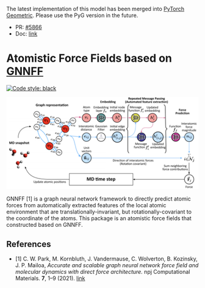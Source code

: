 The latest implementation of this model has been merged into [PyTorch Geometric](https://pytorch-geometric.readthedocs.io/en/latest/). Please use the PyG version in the future.
- PR: [#5866](https://github.com/pyg-team/pytorch_geometric/pull/5866)
- Doc: [link](https://pytorch-geometric.readthedocs.io/en/latest/modules/nn.html?highlight=gnnff#torch_geometric.nn.models.GNNFF)

# Atomistic Force Fields based on [GNNFF](https://www.nature.com/articles/s41524-021-00543-3)

[![Code style: black](https://img.shields.io/badge/code%20style-black-000000.svg)](https://github.com/python/black)

![model](./docs/image/model.jpeg)

GNNFF [1] is a graph neural network framework to directly predict atomic forces from automatically extracted features of the local atomic environment that are translationally-invariant, but rotationally-covariant to the coordinate of the atoms.
This package is an atomistic force fields that constructed based on GNNFF.

## References

- [1] C. W. Park, M. Kornbluth, J. Vandermause, C. Wolverton, B. Kozinsky, J. P. Mailoa, *Accurate and scalable graph neural network force field and molecular dynamics with direct force architecture.* npj Computational Materials. **7**, 1–9 (2021). [link](https://www.nature.com/articles/s41524-021-00543-3)
